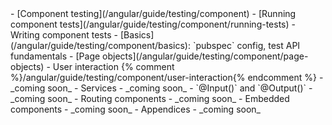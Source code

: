 <style>
#toc-comp-testing .active {
  font-weight: bold;
  background-color: lightcyan;
}
</style>
<div id="toc-comp-testing" markdown="1">
- [Component testing](/angular/guide/testing/component)
- [Running component tests](/angular/guide/testing/component/running-tests)
- <span>Writing component tests</span>
  - [Basics](/angular/guide/testing/component/basics): `pubspec` config, test
    API fundamentals
  - [Page objects](/angular/guide/testing/component/page-objects)
  - User interaction {% comment %}/angular/guide/testing/component/user-interaction{% endcomment %} - _coming soon_
  - Services - _coming soon_
  - `@Input()` and `@Output()` - _coming soon_
  - Routing components - _coming soon_
  - Embedded components - _coming soon_
  - Appendices - _coming soon_
</div>
<script>
  (function (){
    var title = document.title;
    if (title.startsWith('Testing')) return; // On main page, nothing to highlight

    // Set top level topic
    var i = title.indexOf(':') > 0 ? 2 : title.startsWith('Run') ? 1 : 0;
    var topUl = $('#toc-comp-testing > ul');
    var activeElt = $(topUl).find('> li').eq(i);
    if (i == 2) activeElt = $(activeElt).find('span');
    activeElt.addClass('active');
    if (i < 2) return;

    // Set "Writing tests" subtopic
    var matches = title.match(/^[^:]+: (\S+)/);
    if (!matches) return;
    var subtopic = matches[1];
    var subtopicLi = $(topUl).find(`> li > ul > li:contains(${subtopic})`);
    subtopicLi.addClass('active');
  })();
</script>
